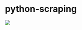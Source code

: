 # python-scraping

![](https://github.com/lbias/python-scraping/blob/master/27_6degrees_crawl_wiki/27_6degrees_crawl_wiki.png)

